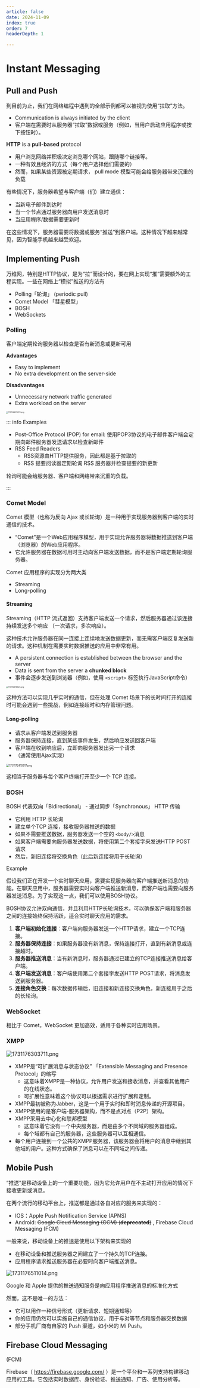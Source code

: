 ```yaml
---
article: false
date: 2024-11-09
index: true
order: 7
headerDepth: 1

---
```


# Instant Messaging

## Pull and Push

到目前为止，我们在网络编程中遇到的全部示例都可以被视为使用“拉取”方法。

- Communication is always initiated by the client
- 客户端在需要时从服务器“拉取”数据或服务（例如，当用户启动应用程序或按下按钮时）。

**HTTP** is a **pull-based** protocol

- 用户浏览网络并积极决定浏览哪个网站，跟随哪个链接等。
- 一种有效且经济的方式（每个用户选择他们需要的）
- 然而，如果某些资源被定期请求， pull mode 模型可能会给服务器带来沉重的负载

有些情况下，服务器希望与客户端（们）建立通信：

- 当新电子邮件到达时
- 当一个节点通过服务器向用户发送消息时
- 当应用程序/数据需要更新时

在这些情况下，服务器需要将数据或服务“推送”到客户端。这种情况下越来越常见，因为智能手机越来越受欢迎。

## Implementing Push

万维网，特别是HTTP协议，是为“拉”而设计的，要在网上实现“推”需要额外的工程实现。一些在网络上“模拟”推送的方法有

- Polling「轮询」 (periodic pull)
- Comet Model 「彗星模型」
- BOSH
- WebSockets

### Polling

客户端定期轮询服务器以检查是否有新消息或更新可用

**Advantages**

- Easy to implement
- No extra development on the server-side

**Disadvantages**

- Unnecessary network traffic generated
- Extra workload on the server

<img src="https://pic.hanjiaming.com.cn/2024/11/09/29adb2c711866.png" alt="1731146674274.png" style="zoom:33%;" />

::: info Examples

- Post-Office Protocol (POP) for email: 使用POP3协议的电子邮件客户端会定期向邮件服务器发送请求以检查新邮件
- RSS Feed Readers
  - RSS资源由HTTP提供服务，因此都是基于拉取的
  - RSS 提要阅读器定期轮询 RSS 服务器并检查提要的新更新

轮询可能会给服务器、客户端和网络带来沉重的负载。

:::

### Comet Model

Comet 模型（也称为反向 Ajax 或长轮询）是一种用于实现服务器到客户端的实时通信的技术。

- “Comet”是一个Web应用程序模型，用于实现允许服务器将数据推送到客户端（浏览器）的Web应用程序。
- 它允许服务器在数据可用时主动向客户端发送数据，而不是客户端定期轮询服务器。

Comet 应用程序的实现分为两大类

- Streaming
- Long-polling

#### Streaming

Streaming（HTTP 流式返回）支持客户端发送一个请求，然后服务器通过该连接持续发送多个响应 （一次请求，多次响应）。

这种技术允许服务器在同一连接上连续地发送数据更新，而无需客户端反复发送新的请求。这种机制在需要实时数据推送的应用中非常有用。

- A persistent connection is established between the browser and the server
- Data is sent from the server a **chunked block**
- 事件会逐步发送到浏览器（例如，使用 `<script>` 标签执行JavaScript命令）

<img src="https://pic.hanjiaming.com.cn/2024/11/09/147408e758f9a.png" alt="1731158919823.png" style="zoom:33%;" />

这种方法可以实现几乎实时的通信，但在处理 Comet 场景下的长时间打开的连接时可能会遇到一些挑战，例如连接超时和内存管理问题。

#### Long-polling

- 请求从客户端发送到服务器
- 服务器保持连接，直到某些事件发生，然后响应发送回客户端
- 客户端在收到响应后，立即向服务器发出另一个请求
- （通常使用Ajax实现）

<img src="https://pic.hanjiaming.com.cn/2024/11/10/0d2aec06f6c29.png" alt="1731172410517.png" style="zoom:50%;" />

这相当于服务器与每个客户终端打开至少一个 TCP 连接。

### BOSH

BOSH 代表双向「Bidirectional」 - 通过同步「Synchronous」 HTTP 传输

- 它利用 HTTP 长轮询
- 建立单个TCP 连接，接收服务器推送的数据
- 如果不需要推送数据，服务器发送一个空的 `<body/>`消息
- 如果客户端需要向服务器发送数据，将使用第二个套接字来发送HTTP POST请求
- 然后，新旧连接将交换角色（此后新连接将用于长轮询）

Example

假设我们正在开发一个实时聊天应用，需要实现服务器向客户端推送新消息的功能。在聊天应用中，服务器需要实时向客户端推送新消息，而客户端也需要向服务器发送消息。为了实现这一点，我们可以使用BOSH协议。

BOSH协议允许双向通信，并且利用HTTP长轮询技术，可以确保客户端和服务器之间的连接始终保持活跃，适合实时聊天应用的需求。

1. **客户端初始化连接**：客户端向服务器发送一个HTTP请求，建立一个TCP连接。
2. **服务器保持连接**：如果服务器没有新消息，保持连接打开，直到有新消息或连接超时。
3. **服务器推送消息**：当有新消息时，服务器通过已建立的TCP连接推送消息给客户端。
4. **客户端发送消息**：客户端使用第二个套接字发送HTTP POST请求，将消息发送到服务器。
5. **连接角色交换**：每次数据传输后，旧连接和新连接交换角色，新连接用于之后的长轮询。

### WebSocket

相比于 Comet，WebSocket 更加高效，适用于各种实时应用场景。

### XMPP

![1731176303711.png](https://pic.hanjiaming.com.cn/2024/11/10/3bda209437769.png)

- XMPP是“可扩展消息与状态协议” 「Extensible Messaging and Presence Protocol」的缩写
  - 这意味着XMPP是一种协议，允许用户发送和接收消息，并查看其他用户的在线状态。
  - 可扩展性意味着这个协议可以根据需求进行扩展和定制。
- XMPP最初被称为Jabber，这是一个用于实时和即时消息传递的开源项目。
- XMPP使用的是客户端-服务器架构，而不是点对点（P2P）架构。
- XMPP采用去中心化和联邦模型
  - 这意味着它没有一个中央服务器，而是由多个不同域的服务器组成。
  - 每个域都有自己的服务器，这些服务器可以互相通信。
- 每个用户连接到一个公共的XMPP服务器，该服务器会将用户的消息中继到其他域的用户。这种方式确保了消息可以在不同域之间传递。

## Mobile Push

“推送”是移动设备上的一个重要功能，因为它允许用户在不主动打开应用的情况下接收更新或消息。

在两个流行的移动平台上，推送都是通过各自对应的服务来实现的：

- IOS：Apple Push Notification Service (APNS)
- Android: ~~Google Cloud Messaging (GCM) (**deprecated**)~~ , Firebase Cloud Messaging (FCM)

一般来说，移动设备上的推送是使用以下架构来实现的

- 在移动设备和推送服务器之间建立了一个持久的TCP连接。
- 应用程序请求推送服务器在必要时向客户端推送消息。

![1731176511014.png](https://pic.hanjiaming.com.cn/2024/11/10/7447b8ee5ce61.png)

Google 和 Apple 提供的推送通知服务是向应用程序推送消息的标准化方式

然而，这不是唯一的方法：

- 它可以用作一种信号形式（更新请求、短期通知等）
- 你的应用仍然可以实施自己的通信协议，用于与对等节点和服务器交换数据
- 部分手机厂商有自家的 Push 渠道，如小米的 Mi Push。

## Firebase Cloud Messaging 

(FCM)

Firebase（ https://firebase.google.com/ ）是一个平台和一系列支持构建移动应用的工具。它包括实时数据库、身份验证、推送通知、广告、使用分析等。













